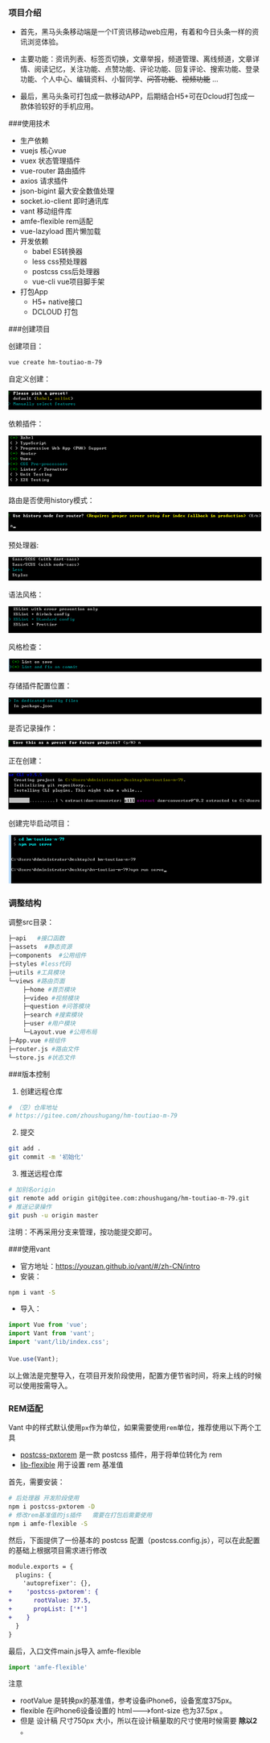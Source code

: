### 项目介绍

- 首先，黑马头条移动端是一个IT资讯移动web应用，有着和今日头条一样的资讯浏览体验。

- 主要功能：资讯列表、标签页切换，文章举报，频道管理、离线频道，文章详情、阅读记忆，关注功能、点赞功能、评论功能、回复评论、搜索功能、登录功能、个人中心、编辑资料、小智同学、~~问答功能~~、~~视频功能~~ ...   

- 最后，黑马头条可打包成一款移动APP，后期结合H5+可在Dcloud打包成一款体验较好的手机应用。



###使用技术

-  生产依赖
  - vuejs  核心vue
  - vuex  状态管理插件
  - vue-router  路由插件
  - axios  请求插件
  - json-bigint 最大安全数值处理
  - socket.io-client  即时通讯库
  - vant 移动组件库
  - amfe-flexible  rem适配
  - vue-lazyload 图片懒加载
- 开发依赖
  - babel  ES转换器
  - less  css预处理器
  - postcss  css后处理器
  - vue-cli  vue项目脚手架
- 打包App
  - H5+  native接口
  - DCLOUD 打包



###创建项目

创建项目：

```sh
vue create hm-toutiao-m-79
```

自定义创建：

![1567673823029](docs/media/1567673823029.png)

依赖插件：

![1567673863185](docs/media/1567673863185.png)

路由是否使用history模式：

![1567673950349](docs/media/1567673950349.png)

预处理器:

![1567673986105](docs/media/1567673986105.png)

语法风格：

![1567674030615](docs/media/1567674030615.png)

风格检查：

![1567674082990](docs/media/1567674082990.png)

存储插件配置位置：

![1567674131232](docs/media/1567674131232.png)

是否记录操作：

![1567674179098](docs/media/1567674179098.png)

正在创建：

![1567674226855](docs/media/1567674226855.png)

创建完毕启动项目：

![1567674365365](docs/media/1567674365365.png)



### 调整结构

调整src目录：

```sh
├─api   #接口函数
├─assets  #静态资源
├─components  #公用组件
├─styles #less代码
├─utils #工具模块
└─views #路由页面
    ├─home #首页模块
    ├─video #视频模块
    ├─question #问答模块
    ├─search #搜索模块
    ├─user #用户模块
    └─Layout.vue #公用布局
├─App.vue #根组件
├─router.js #路由文件
└─store.js #状态文件
```



###版本控制

1. 创建远程仓库

```sh
# （空）仓库地址
# https://gitee.com/zhoushugang/hm-toutiao-m-79
```

2. 提交

```sh
git add .
git commit -m '初始化'
```

3. 推送远程仓库

```sh
# 加别名origin
git remote add origin git@gitee.com:zhoushugang/hm-toutiao-m-79.git
# 推送记录操作
git push -u origin master
```

注明：不再采用分支来管理，按功能提交即可。



###使用vant

- 官方地址：https://youzan.github.io/vant/#/zh-CN/intro
- 安装：

```sh
npm i vant -S
```

- 导入：

```js
import Vue from 'vue';
import Vant from 'vant';
import 'vant/lib/index.css';

Vue.use(Vant);
```

以上做法是完整导入，在项目开发阶段使用，配置方便节省时间，将来上线的时候可以使用按需导入。



### REM适配

Vant 中的样式默认使用`px`作为单位，如果需要使用`rem`单位，推荐使用以下两个工具

- [postcss-pxtorem](https://github.com/cuth/postcss-pxtorem) 是一款 postcss 插件，用于将单位转化为 rem
- [lib-flexible](https://github.com/amfe/lib-flexible) 用于设置 rem 基准值

首先，需要安装：

```sh
# 后处理器 开发阶段使用
npm i postcss-pxtorem -D
# 修改rem基准值的js插件   需要在打包后需要使用
npm i amfe-flexible -S
```

然后，下面提供了一份基本的 postcss 配置（postcss.config.js），可以在此配置的基础上根据项目需求进行修改

```diff
module.exports = {
  plugins: {
    'autoprefixer': {},
+    'postcss-pxtorem': {
+      rootValue: 37.5,
+      propList: ['*']
+    }
  }
}
```

最后，入口文件main.js导入 amfe-flexible 

```js
import 'amfe-flexible'
```

注意

- rootValue 是转换px的基准值，参考设备iPhone6，设备宽度375px。
- flexible 在iPhone6设备设置的  html--->font-size 也为37.5px 。
- 但是 设计稿 尺寸750px 大小，所以在设计稿量取的尺寸使用时候需要  **除以2**  。






